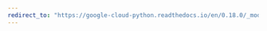 ```yaml
---
redirect_to: "https://google-cloud-python.readthedocs.io/en/0.18.0/_modules/gcloud/dns/changes.html"
---
```

